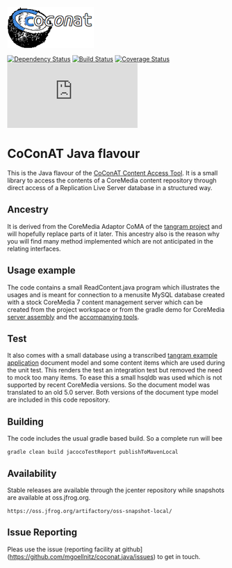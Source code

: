 ![CoConAT](https://raw.githubusercontent.com/mgoellnitz/coconat/master/coconat-small.png)

[![Dependency Status](https://www.versioneye.com/user/projects/554fbbe8f7db0da74e000154/badge.svg?style=flat)](https://www.versioneye.com/user/projects/554fbbe8f7db0da74e000154)
[![Build Status](https://travis-ci.org/mgoellnitz/coconat.java.svg?branch=master)](https://travis-ci.org/mgoellnitz/coconat.java)
[![Coverage Status](https://coveralls.io/repos/github/mgoellnitz/coconat.java/badge.svg?branch=master)](https://coveralls.io/github/mgoellnitz/coconat.java?branch=master)
[![Alternate Coverage Status](https://codecov.io/gh/mgoellnitz/coconat.java)](https://coveralls.io/github/mgoellnitz/coconat.java?branch=master)


# CoConAT Java flavour

This is the Java flavour of the [CoConAT Content Access Tool](http://mgoellnitz.github.io/coconat/).
It is a small library to access the contents of a CoreMedia content repository through
direct access of  a Replication Live Server database in a structured way.

## Ancestry

It is derived from the CoreMedia Adaptor CoMA of the [tangram project](https://github.com/mgoellnitz/tangram)
and will hopefully replace parts of it later. This ancestry also is the reason why
you will find many method implemented which are not anticipated in the relating interfaces.

## Usage example

The code contains a small ReadContent.java program which illustrates the usages and
is meant for connection to a menusite MySQL database created with a stock CoreMedia 7
content management server which can be created from the project workspace or from
the gradle demo for CoreMedia [server assembly](https://github.com/mgoellnitz/cm-cms-webapp)
and the [accompanying tools](https://github.com/mgoellnitz/cm-cms-tools).

## Test

It also comes with a small database using a transcribed [tangram example
application](https://github.com/mgoellnitz/tangram-examples) document model and
some content items which are used during the unit test. This renders the test an
integration test but removed the need to mock too many items. To ease this a small
hsqldb was used which is not supported by recent CoreMedia versions. So the document
model was translated to an old 5.0 server. Both versions of the document type model
are included in this code repository.

## Building

The code includes the usual gradle based build. So a complete run will bee

```
gradle clean build jacocoTestReport publishToMavenLocal
```

## Availability

Stable releases are available through the jcenter repository while snapshots are available at oss.jfrog.org.

```
https://oss.jfrog.org/artifactory/oss-snapshot-local/
```

## Issue Reporting

Pleas use the issue (reporting facility at github](https://github.com/mgoellnitz/coconat.java/issues) 
to get in touch.
